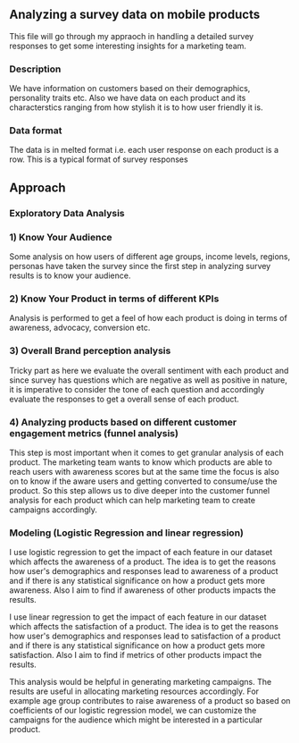 ## Analyzing a survey data on mobile products

This file will go through my appraoch in handling a detailed survey responses to get some interesting insights for a marketing team. 

###  Description
We have information on customers based on their demographics, personality traits etc. Also we have data on each product and its characterstics ranging from
how stylish it is to how user friendly it is. 

### Data format
The data is in melted format i.e. each user response on each product is a row. This is a typical format of survey responses

## Approach

### Exploratory Data Analysis

### 1) Know Your Audience
Some analysis on how users of different age groups, income levels, regions, personas have taken the survey since the first step in analyzing 
survey results is to know your audience. 


### 2) Know Your Product in terms of different KPIs
Analysis is performed to get a feel of how each product is doing in terms of awareness, advocacy, conversion etc. 

### 3) Overall Brand perception analysis
Tricky part as here we evaluate the overall sentiment with each product and since survey has questions which are negative as well as 
positive in nature, it is imperative to consider the tone of each question and accordingly evaluate the responses to get a overall sense
of each product. 

### 4) Analyzing products based on different customer engagement metrics (funnel analysis)
This step is most important when it comes to get granular analysis of each product. The marketing team wants to know which products
are able to reach users with awareness scores but at the same time the focus is also on to know if the aware users and getting converted to consume/use
the product. So this step allows us to dive deeper into the customer funnel analysis for each product which can help marketing team to create
campaigns accordingly. 

### Modeling (Logistic Regression and linear regression)

I use logistic regression to get the impact of each feature in our dataset which affects the awareness of a product.
The idea is to get the reasons how user's demographics and responses lead to awareness of a product and if there is any statistical 
significance on how a product gets more awareness. Also I aim to find if awareness of other products impacts the results. 


I use linear regression to get the impact of each feature in our dataset which affects the satisfaction of a product.
The idea is to get the reasons how user's demographics and responses lead to satisfaction of a product and if there is any statistical 
significance on how a product gets more satisfaction. Also I aim to find if metrics of other products impact the results. 


This analysis would be helpful in generating marketing campaigns. The results are useful in allocating marketing resources accordingly. 
For example age group contributes to raise awareness of a product so based on coefficients of our logistic regression model, we can customize the campaigns
for the audience which might be interested in a particular product. 


